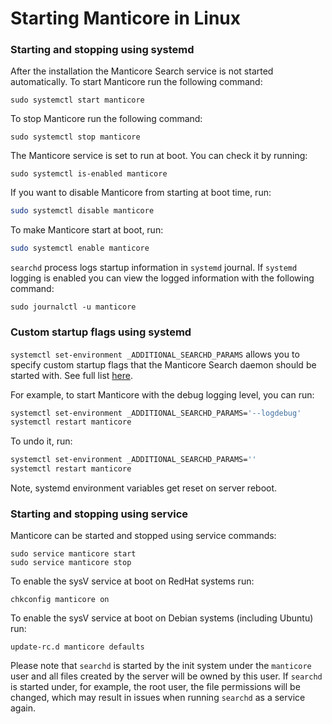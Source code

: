 # Starting Manticore in Linux

### Starting and stopping using systemd

After the installation the Manticore Search service is not started automatically. To start Manticore run the following command:

```shell
sudo systemctl start manticore
```

To stop Manticore run the following command:

```shell
sudo systemctl stop manticore
```

The Manticore service is set to run at boot. You can check it by running:

```shell
sudo systemctl is-enabled manticore
```

If you want to disable Manticore from starting at boot time, run:

```bash
sudo systemctl disable manticore
```

To make Manticore start at boot, run:

```bash
sudo systemctl enable manticore
```

`searchd` process logs startup information in `systemd` journal. If `systemd` logging is enabled you can view the logged information with the following command:

```shell
sudo journalctl -u manticore
```

### Custom startup flags using systemd

`systemctl set-environment _ADDITIONAL_SEARCHD_PARAMS`  allows you to specify custom startup flags that the Manticore Search daemon should be started with. See full list [here](../Starting_the_server/Manually.md#searchd-command-line-options).

For example, to start Manticore with the debug logging level, you can run:
```bash
systemctl set-environment _ADDITIONAL_SEARCHD_PARAMS='--logdebug'
systemctl restart manticore
```

To undo it, run:
```bash
systemctl set-environment _ADDITIONAL_SEARCHD_PARAMS=''
systemctl restart manticore
```

Note, systemd environment variables get reset on server reboot.

### Starting and stopping using service

Manticore can be started and stopped using service commands:

```shell
sudo service manticore start
sudo service manticore stop
```

To enable the sysV service at boot on RedHat systems run:

```shell
chkconfig manticore on
```

To enable the sysV service at boot on Debian systems (including Ubuntu) run:

```shell
update-rc.d manticore defaults
```

Please note that `searchd` is started by the init system under the `manticore` user and all files created by the server will be owned by this user. If `searchd` is started under, for example, the root user, the file permissions will be changed, which may result in issues when running `searchd` as a service again.

<!-- proofread -->
